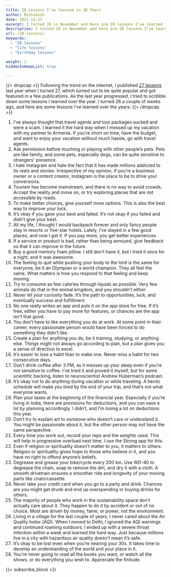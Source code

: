 ```yaml
---
title: 28 Lessons I’ve learned in 28 Years
author: Rishikesh
date: 2021-12-21
excerpt: I turned 28 in November and here are 28 lessons I’ve learned in 28 years.
description: I turned 28 in November and here are 28 lessons I’ve learned in 28 years.
url: /28-lessons/
keywords:
  - "28 lessons"
  - "life lessons"
  - "birthday lessons"

weight: 1
hiddenInHomeList: true

---
```


{{< dropcap >}}
Following the trend on the internet, I published [27 lessons](/27-lessons/) last year when I turned 27, which turned out to be quite popular and got featured in a few publications. As the last year progressed, I tried to scribble down some lessons I learned over the year. I turned 28 a couple of weeks ago, and here are some lessons I’ve learned over the years:
{{< /dropcap >}}

1. I’ve always thought that travel agents and tour packages sucked and were a scam. I learned it the hard way when I messed up my vacation with my partner to Armenia. If you’re short on time, have the budget, and want to enjoy your vacation without much hassle, go with travel agents.
2. Ask permission before touching or playing with other people’s pets. Pets are like family, and some pets, especially dogs, can be quite sensitive to strangers' presence.
3. I hate Instagram and hate the fact that it has made millions addicted to its reels and stories. Irrespective of my opinion, if you’re a business owner or a content creator, Instagram is the place to be to drive your conversions.
4. Tourism has become mainstream, and there is no way to avoid crowds. Accept the reality and move on, or try exploring places that are not accessible by roads.
5. To make better choices, give yourself more options. This is also the best way to improve your luck.
6. It’s okay if you gave your best and failed. It’s not okay if you failed and didn’t give your best.
7. All my life, I thought I would backpack forever and only fancy people stay in resorts or five-star hotels. Lately, I’ve stayed in a few good places, and now I get it. If you pay more, you get better experiences.
8. If a service or product is bad, rather than being annoyed, give feedback so that it can improve in the future.
9. Buy a good memory foam pillow. I still don’t have it, but I tried it once for a night, and it was awesome.
10. The feeling to quit while pushing your body to the limit is the same for everyone, be it an Olympian or a world champion. They all feel the same. What matters is how you respond to that feeling and keep moving.
11. Try to consume as few calories through liquids as possible. Very few animals do that in the animal kingdom, and you shouldn’t either.
12. Never let your curiosity fade. It’s the path to opportunities, luck, and eventually success and fulfillment.
13. No one really writes an app and puts it on the app store for free. If it’s free, either you have to pay more for features, or chances are the app isn’t that good.
14. You don’t have to like everything you do at work. At some point in their career, every passionate person would have been forced to do something they didn’t like.
15. Create a plan for anything you do, be it training, studying, or anything else. Things might not always go according to plan, but a plan gives you a sense of direction to excel.
16. It’s easier to lose a habit than to make one. Never miss a habit for two consecutive days.
17. Don’t drink coffee after 3 PM, as it messes up your sleep even if you’re not sensitive to coffee. I’ve tried it and proved it myself, but for some scientific backing, listen to neuroscientist Andrew Huberman’s podcast.
18. It’s okay not to do anything during vacation or while traveling. A hectic schedule will make you tired by the end of your trip, and that’s not what everyone wants.
19. Plan your taxes at the beginning of the financial year. Especially if you’re living in India, there are provisions for deductions, and you can save a lot by planning accordingly. I didn’t, and I’m losing a lot on deductions this year.
20. Don’t try to explain art to someone who doesn’t care or understand it. You might be passionate about it, but the other person may not have the same perspective.
21. Every time you work out, record your reps and the weights used. This will help in progressive overload next time. I use the Strong app for this.
22. Even if religion or spirituality doesn’t matter to you, it matters to others. Religion or spirituality gives hope to those who believe in it, and you have no right to offend anyone’s beliefs.
23. Degrease and grease your bike/cycle every 200 km. Use WD-40 to degrease the chain, soap to remove the dirt, and dry it with a cloth. A smooth drivetrain ensures a smoother ride and longevity of your moving parts like chain/cassette.
24. Never take your credit card when you go to a party and drink. Chances are you might get drunk and end up overspending or buying drinks for others.
25. The majority of people who work in the sustainability space don’t actually care about it. They happen to do it by accident or out of no choice. Most are driven by money, fame, or power, not the environment.
26. Living in a village for the last couple of years, I never cared about the Air Quality Index (AQI). When I moved to Delhi, I ignored the AQI warnings and continued roaming outdoors. I ended up with a severe throat infection within a week and learned the hard way. Just because millions live in a city with hazardous air quality doesn’t mean it’s safe.
27. It’s okay to be lost even when you’re nearing your 30s. It takes time to develop an understanding of the world and your place in it.
28. You're never going to read all the books you want, or watch all the shows, or do everything you wish to. Appreciate the finitude.

{{< subscribe_block >}}
